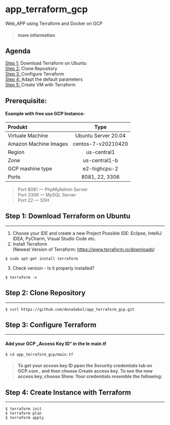 # app_terraform_gcp
 Web_APP using Terraform and Docker on GCP 

> #### more information

## Agenda
[Step 1:](#download) Download Terraform on Ubuntu </br>
[Step 2:](#repository) Clone Repository </br>
[Step 3: ](#configure) Configure Terraform </br>
[Step 4: ](#adapt) Adapt the default parameters </br>
[Step 5: ](#Create) Create VM with Terraform</br>

## Prerequisite:
#### Example with free use GCP Instance:</br>

| Produkt | Type |
|:--------------|:-------------:|
| Virtuale Machine | Ubuntu Server 20.04 |
| Amazon Machine Images | centos-7-v20210420 |
| Region |  us-central1 |
| Zone | us-central1-b |
| GCP mashine type | e2-highcpu-2 |
| Ports | 8081, 22, 3306 |


> Port 8081 — PhpMyAdmin Server </br>
> Port 3306 — MySQL Server </br>
> Port 22 — SSH </br>

## Step 1: Download Terraform on Ubuntu
***
1. Choose your IDE and create a new Project
Possible IDE: Eclipse, IntelliJ IDEA, PyCharm, Visual Studio Code etc. </br>
2. Install Terraform </br>
(Newest Version of Terraform: https://www.terraform.io/downloads)</br>
```
$ sudo apt-get install terraform
```
3. Check version - Is it properly installed?
```
$ terraform -v 
```

## Step 2: Clone Repository
***
```
$ curl https://github.com/AnnaSokol/app_terraform_gcp.git
```

## Step 3: Configure Terraform
***
#### Add your GCP „Access Key ID“ in the le main.tf 
```
$ cd app_terraform_gcp/main.tf
```
> #### To get your access key ID ppen the Security credentials tab on GCP.com , and then choose Create access key. To see the new access key, choose Show. Your credentials resemble the following:

## Step 4: Create Instance with Terraform
***
```
$ terraform init 
$ terraform plan 
$ terraform apply 
```